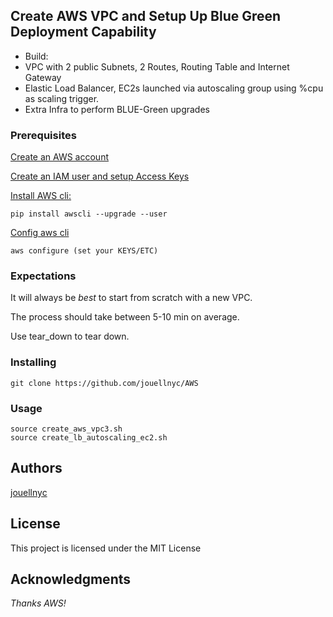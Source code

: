 ## Create AWS VPC and Setup Up Blue Green Deployment Capability

- Build:
- VPC with 2 public Subnets, 2 Routes, Routing Table and Internet Gateway
- Elastic Load Balancer, EC2s launched via autoscaling group using %cpu as scaling trigger.
- Extra Infra to perform BLUE-Green upgrades


### Prerequisites
[Create an AWS account](https://aws.amazon.com)

[Create an IAM user and setup Access Keys](https://docs.aws.amazon.com/IAM/latest/UserGuide/id_users_create.html#id_users_create_cliwpsapi)

[Install AWS cli:](https://docs.aws.amazon.com/cli/latest/userguide/installing.html)
```
pip install awscli --upgrade --user
```
[Config aws cli](https://docs.aws.amazon.com/cli/latest/userguide/cli-chap-getting-started.html)
```
aws configure (set your KEYS/ETC)
```

### Expectations 
It will always be *best* to start from scratch with a new VPC.

The process should take between 5-10 min on average.

Use tear_down to tear down.

### Installing
```
git clone https://github.com/jouellnyc/AWS
```

### Usage
```
source create_aws_vpc3.sh 
source create_lb_autoscaling_ec2.sh
```

## Authors
[jouellnyc](mailto:jouellnyc@gmail.com)

## License
This project is licensed under the MIT License

## Acknowledgments
*Thanks AWS!*
